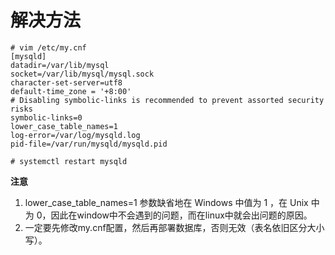 # 解决方法
```
# vim /etc/my.cnf
[mysqld]
datadir=/var/lib/mysql
socket=/var/lib/mysql/mysql.sock
character-set-server=utf8
default-time_zone = '+8:00'
# Disabling symbolic-links is recommended to prevent assorted security risks
symbolic-links=0
lower_case_table_names=1
log-error=/var/log/mysqld.log
pid-file=/var/run/mysqld/mysqld.pid

# systemctl restart mysqld
```

**注意**
1. lower_case_table_names=1 参数缺省地在 Windows 中值为 1 ，在 Unix 中为 0，因此在window中不会遇到的问题，而在linux中就会出问题的原因。
2. 一定要先修改my.cnf配置，然后再部署数据库，否则无效（表名依旧区分大小写）。
